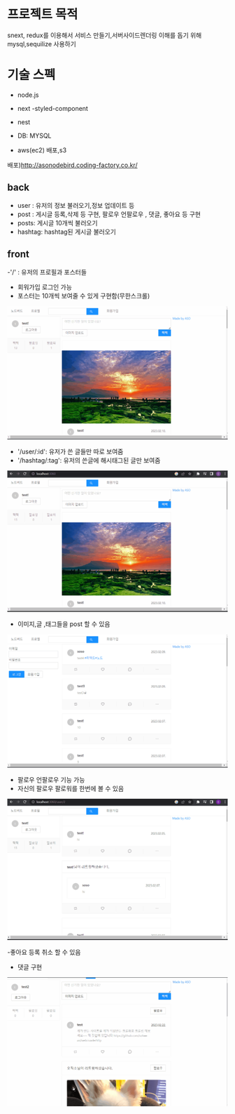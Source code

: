 # 프로젝트 목적


snext, redux를 이용해서 서비스 만들기,서버사이드렌더링 이해를 돕기 위해
mysql,sequilize 사용하기 


# 기술 스펙

- node.js
- next
  -styled-component

- nest
- DB: MYSQL
- aws(ec2) 배포,s3

배포)http://asonodebird.coding-factory.co.kr/

## back

- user : 유저의 정보 불러오기,정보 업데이트 등
- post : 게시글 등록,삭제 등 구현, 팔로우 언팔로우 , 댓글, 좋아요 등 구현
- posts: 게시글 10개씩 불러오기
- hashtag: hashtag된 게시글 불러오기

## front

-'/' : 유저의 프로필과 포스터들


- 회워가입 로그인 가능
- 포스터는 10개씩 보여줄 수 있게 구현함(무한스크롤)

![](nodebirdfollow.gif)


- '/user/:id': 유저가 쓴 글들만 따로 보여줌
- '/hashtag/:tag': 유저의 쓴글에 해시태그된 글만 보여줌

![](nodebirdhash.gif)


- 이미지,글 ,태그들을 post 할 수 있음

![](nodebirdmain.gif)


- 팔로우 언팔로우 기능 가능
- 자신의 팔로우 팔로워를 한번에 볼 수 있음

![](nodebirdprofile.gif)

-좋아요 등록 취소 할 수 있음

- 댓글 구현

![](nodebirlike.gif)
